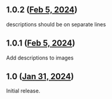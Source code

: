 ## 1.0.2 ([Feb 5, 2024](https://github.com/ramensoftware/windhawk-mods/blob/44f281f64356e6439c23a39e04a7e70d174e2288/mods/syslistview32-enabler.wh.cpp))

descriptions should be on separate lines

## 1.0.1 ([Feb 5, 2024](https://github.com/ramensoftware/windhawk-mods/blob/0e9490999aba83eefc62b1f508819c94e2dcc1ae/mods/syslistview32-enabler.wh.cpp))

Add descriptions to images

## 1.0 ([Jan 31, 2024](https://github.com/ramensoftware/windhawk-mods/blob/f0915f5e540e362d2e4c64fcd86b77ccf78ec897/mods/syslistview32-enabler.wh.cpp))

Initial release.
